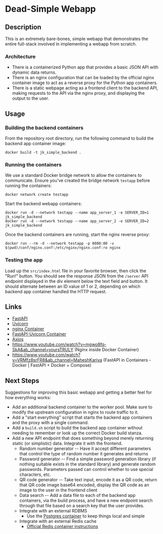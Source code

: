 # Dead-Simple Webapp

## Description

This is an extremely bare-bones, simple webapp that demonstrates the entire full-stack involved in implementing a webapp from scratch.

### Architecture

* There is a containerized Python app that provides a basic JSON API with dynamic data returns.
* There is an nginx configuration that can be loaded by the official nginx container image to act as a reverse proxy for the Python app containers.
* There is a static webpage acting as a frontend client to the backend API, making requests to the API via the nginx proxy, and displaying the output to the user.

## Usage

### Building the backend containers

From the repository root directory, run the following command to build the backend app container image:

```
docker build -t jk_simple_backend .
```

### Running the containers

We use a standard Docker bridge network to allow the containers to communicate. Ensure you've created the bridge network `testapp` before running the containers:

```
docker network create testapp
```

Start the backend webapp containers:

```
docker run -d --network testapp --name app_server_1 -e SERVER_ID=1 jk_simple_backend
docker run -d --network testapp --name app_server_2 -e SERVER_ID=2 jk_simple_backend
```

Once the backend containers are running, start the nginx reverse proxy:

```
docker run --rm -d --network testapp -p 8080:80 -v $(pwd)/conf/nginx.conf:/etc/nginx/nginx.conf:ro nginx
```

### Testing the app

Load up the `src/index.html` file in your favorite browser, then click the "Run!" button. You should see the response JSON from the `/server` API endpoint displayed in the div element below the text field and button. It should alternate between an ID value of 1 or 2, depending on which backend app container handled the HTTP request.

## Links

* [FastAPI](https://fastapi.tiangolo.com/)
* [Uvicorn](https://www.uvicorn.org/)
* [nginx Container](https://hub.docker.com/_/nginx)
* [FastAPI-Uvicorn Container](https://hub.docker.com/r/tiangolo/uvicorn-gunicorn-fastapi)
* [Axios](https://axios-http.com/docs/intro)
* https://www.youtube.com/watch?v=mgwo8fq-SkA&ab_channel=yoursTRULY (Nginx inside Docker Container)
* https://www.youtube.com/watch?v=VRMfz8srFR8&ab_channel=MaheshKariya (FastAPI in Containers - Docker | FastAPI + Docker + Compose)

## Next Steps

Suggestions for improving this basic webapp and getting a better feel for how everything works:

* Add an additional backend container to the worker pool. Make sure to modify the upstream configuration in nginx to route traffic to it.
* Add a "start everything" script that starts the backend app containers and the proxy with a single command.
* Add a `build.sh` script to build the backend app container without needing to remember or look up the correct Docker build stanza.
* Add a new API endpoint that does something beyond merely returning static (or simplistic) data. Integrate it with the frontend.
  * Random number generator -- Have it accept different parameters that control the type of random number it generates and returns
  * Password generator -- Find a simple password generation library (if nothing suitable exists in the standard library) and generate random passwords. Parameters passed can control whether to use special characters, etc.
  * QR code generator -- Take text input, encode it as a QR code, return that QR code image base64 encoded, display the QR code as an image to the user in the frontend client
  * Data search -- Add a data file to each of the backend app containers, via the build process, and have a new endpoint search through that file based on a search key that the user provides.
  * Integrate with an external RDBMS
    * Use the [Postgres container](https://hub.docker.com/_/postgres) to keep things local and simple
  * Integrate with an external Redis cache
    * [Official Redis container instructions](https://redis.io/docs/stack/get-started/install/docker/)
